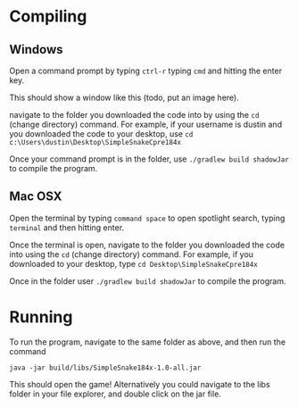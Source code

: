 Compiling
==========

Windows
---------
Open a command prompt by typing `ctrl-r` typing `cmd` and hitting the enter key.

This should show a window like this (todo, put an image here).

navigate to the folder you downloaded the  code into by using the `cd` (change directory) command.
For example, if your username is dustin and you downloaded the code to your desktop, use `cd c:\Users\dustin\Desktop\SimpleSnakeCpre184x`

Once your command prompt is in the folder, use `./gradlew build shadowJar` to compile the program.


Mac OSX
---------
Open the terminal by typing `command space` to open spotlight search, typing `terminal` and then hitting enter.

Once the terminal is open, navigate to the folder you downloaded the code into using the `cd` (change directory) command.
For example, if you downloaded to your desktop, type `cd Desktop\SimpleSnakeCpre184x`

Once in the folder user `./gradlew build shadowJar` to compile the program.

Running
==========
To run the program, navigate to the same folder as above, and then run the command

`java -jar build/libs/SimpleSnake184x-1.0-all.jar`

This should open the game! Alternatively you could navigate to the libs folder in your file explorer, and double click on the jar file.